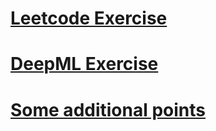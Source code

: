 # [Leetcode Exercise](https://github.com/yiranwww/demo/tree/main/Leetcode)

# [DeepML Exercise](https://github.com/yiranwww/demo/tree/main/Deep_ML)

# [Some additional points](https://github.com/yiranwww/demo/tree/main/Notes) 
